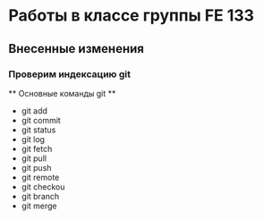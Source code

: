 # Работы в классе группы FE 133
## Внесенные изменения
### Проверим индексацию git


** Основные команды git **
- git add
- git commit
- git status
- git log
- git fetch
- git pull
- git push
- git remote
- git checkou
- git branch
- git merge